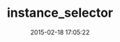 ---
layout: post
title:  "instance_selector"
repo:   "n3bulous/instance_selector"
date:   2015-02-18 17:05:22
gemurl: https://github.com/n3bulous/instance_selector
---